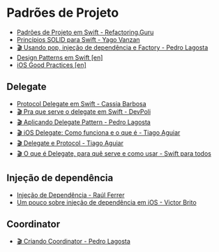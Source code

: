 # Padrões de Projeto

- [Padrões de Projeto em Swift - Refactoring.Guru](https://refactoring.guru/pt-br/design-patterns/swift)
- [Princípios SOLID para Swift - Yago Vanzan](https://www.linkedin.com/pulse/princ%C3%ADpios-solid-para-swift-criando-c%C3%B3digo-eficiente-e-yago-vanzan/?originalSubdomain=pt)
- [🎬 Usando pop, injeção de dependência e Factory - Pedro Lagosta](https://www.youtube.com/watch?v=DA8LBPxx9n8)
- [Design Patterns em Swift [en]](https://github.com/ochococo/Design-Patterns-In-Swift)
- [iOS Good Practices [en]](https://github.com/futurice/ios-good-practices)
  
## Delegate

- [Protocol Delegate em Swift - Cassia Barbosa](https://medium.com/mackmobile/protocol-delegate-em-swift-5f521e19ca56)
- [🎬 Pra que serve o delegate em Swift - DevPoli](https://www.youtube.com/watch?v=IrBaLvYzRLI&pp=ygUbcHJvdG9jb2wgZGVsZWdhdGUgZW0gU1N3aWZ0)
- [🎬 Aplicando Delegate Pattern - Pedro Lagosta](https://www.youtube.com/watch?v=bGFAcNwN9ps)
- [🎬 iOS Delegate: Como funciona e o que é - Tiago Aguiar](https://www.youtube.com/watch?v=E_zpUHk0lVo)
- [🎬 Delegate e Protocol - Tiago Aguiar](https://www.youtube.com/watch?v=BVK1K509nfM&pp=ygUbcHJvdG9jb2wgZGVsZWdhdGUgZW0gU1N3aWZ0)
- [🎬 O que é Delegate, para quê serve e como usar - Swift para todos](https://youtu.be/xBb2KbMk-CA)

## Injeção de dependência

- [Injeção de Dependência - Raúl Ferrer](https://ichi.pro/pt/injecao-de-dependencia-em-swift-165262232561857)
- [Um pouco sobre injeção de dependência em iOS - Victor Brito](https://victorbritodev.medium.com/um-pouco-sobre-injeção-de-dependência-em-ios-a1b0f536b05c)

## Coordinator

- [🎬 Criando Coordinator - Pedro Lagosta](https://www.youtube.com/watch?v=iGMJRA0y_3E)




